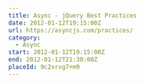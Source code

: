 ```yaml
---
title: Async - jQuery Best Practices
date: 2012-01-12T19:15:00Z
url: https://asyncjs.com/practices/
category:
  - Async
start: 2012-01-12T19:15:00Z
end: 2012-01-12T21:30:00Z
placeId: 9c2xrvg7+m9
---
```

